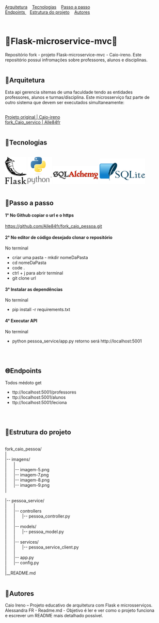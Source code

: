 [Arquitetura](#arquitetura)
&nbsp;&nbsp;
[Tecnologias](#tecnologias)
&nbsp;&nbsp;
[Passo a passo](#passo-a-passo)
<br>
[Endpoints ](#endpoints)
&nbsp;&nbsp;
[Estrutura do projeto](#estrutura-do-projeto)
&nbsp;&nbsp;
[Autores](#autores)

&nbsp;
&nbsp;

# 🛫Flask-microservice-mvc🛬

Repositório fork - projeto Flask-microservice-mvc - Caio-ireno.
Este repositório possui infromações sobre professores, alunos e disciplinas.
<br>
<br>
## 🧰Arquitetura

Esta api gerencia sitemas de uma faculdade tendo as entidades professores, alunos e turmas/disciplina.
Este microsserviço faz parte de outro sistema que devem ser executados simultaneamente:

<br>[Projeto original | Caio-ireno](https://github.com/caio-ireno/Flask-microservice-mvc.git)
<br>[fork_Caio_servico | Alle84fr](https://github.com/Alle84fr/fork_Caio_servico.git)
<br>
<br>

## 🔌Tecnologias
<br>
<img src="imagens\image-5.png" alt="alt text" width="70"/> 
<img src="imagens\image-9.png" alt="alt text" width="80" />
<img src="imagens\image-7.png" alt="alt text" width="150" />
<img src="imagens\image-8.png" alt="alt text" width="150"/>
<br>
<br>

## 🥾Passo a passo

#### 1° No Github copiar o url e o https 

https://github.com/Alle84fr/fork_caio_pessoa.git
<br>
#### 2° No editor de código desejado clonar o repositório

No terminal 
- criar uma pasta - mkdir nomeDaPasta
- cd nomeDaPasta
- code .
- ctrl + j para abrir terminal
- git clone url
&nbsp;
#### 3° Instalar as dependências

No terminal
- pip install -r requirements.txt
&nbsp;
#### 4° Executar API

No terminal
- python pessoa_service/app.py
    retorno será http://localhost:5001
<br>
<br>

## 🌐Endpoints 

Todos médoto get

- ttp://localhost:5001/professores
- ttp://localhost:5001/alunos
- ttp://localhost:5001/leciona
<br>
<br>

## 🧱Estrutura do projeto

<br>fork_caio_pessoa/
<br>|
<br>|-- imagens/
<br>|&nbsp;&nbsp;&nbsp;&nbsp;&nbsp;&nbsp;|
<br>|&nbsp;&nbsp;&nbsp;&nbsp;&nbsp;&nbsp;|-- imagem-5.png
<br>|&nbsp;&nbsp;&nbsp;&nbsp;&nbsp;&nbsp;|-- imagem-7.png
<br>|&nbsp;&nbsp;&nbsp;&nbsp;&nbsp;&nbsp;|-- imagem-8.png
<br>|&nbsp;&nbsp;&nbsp;&nbsp;&nbsp;&nbsp;|-- imagem-9.png
<br>|     
<br>|-- pessoa_service/
<br>|&nbsp;&nbsp;&nbsp;&nbsp;&nbsp;&nbsp;|
<br>|&nbsp;&nbsp;&nbsp;&nbsp;&nbsp;&nbsp;|-- controllers
<br>|&nbsp;&nbsp;&nbsp;&nbsp;&nbsp;&nbsp;|&nbsp;&nbsp;&nbsp;&nbsp;&nbsp;&nbsp;|-- pessoa_controller.py
<br>|&nbsp;&nbsp;&nbsp;&nbsp;&nbsp;&nbsp;|
<br>|&nbsp;&nbsp;&nbsp;&nbsp;&nbsp;&nbsp;|-- models/
<br>|&nbsp;&nbsp;&nbsp;&nbsp;&nbsp;&nbsp;|&nbsp;&nbsp;&nbsp;&nbsp;&nbsp;&nbsp;|-- pessoa_model.py
<br>|&nbsp;&nbsp;&nbsp;&nbsp;&nbsp;&nbsp;|
<br>|&nbsp;&nbsp;&nbsp;&nbsp;&nbsp;&nbsp;|-- services/
<br>|&nbsp;&nbsp;&nbsp;&nbsp;&nbsp;&nbsp;|&nbsp;&nbsp;&nbsp;&nbsp;&nbsp;&nbsp;|-- pessoa_service_client.py
<br>|&nbsp;&nbsp;&nbsp;&nbsp;&nbsp;&nbsp;|
<br>|&nbsp;&nbsp;&nbsp;&nbsp;&nbsp;&nbsp;|-- app.py
<br>|&nbsp;&nbsp;&nbsp;&nbsp;&nbsp;&nbsp;|-- config.py
<br>|
<br>|__README.md
<br>
<br>

## 📝Autores

Caio Ireno – Projeto educativo de arquitetura com Flask e microsserviços.
Alessandra FR - Readme.md - Objetivo é ler e ver como o projeto funciona e escrever um README  mais detalhado possível.
